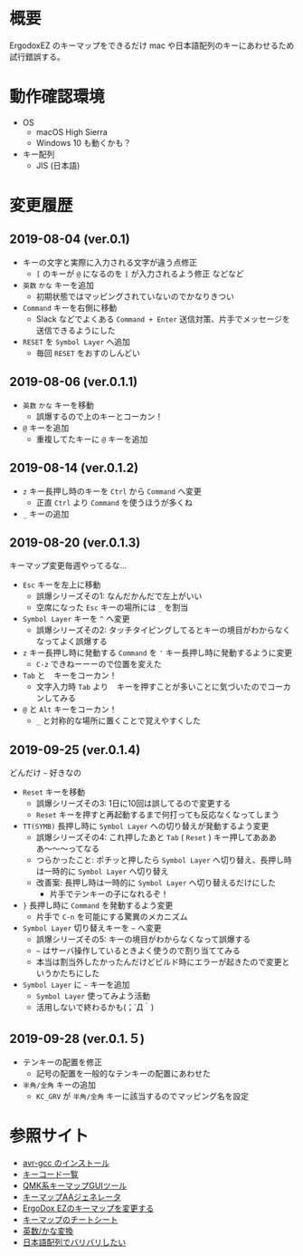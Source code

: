 # 概要

ErgodoxEZ のキーマップをできるだけ mac や日本語配列のキーにあわせるため試行錯誤する。

# 動作確認環境

- OS
    - macOS High Sierra
    - Windows 10 も動くかも？
- キー配列
    - JIS (日本語)

# 変更履歴

## 2019-08-04 (ver.0.1)

- キーの文字と実際に入力される文字が違う点修正
    - `[` のキーが `@` になるのを `[` が入力されるよう修正 などなど
- `英数` `かな` キーを追加
    - 初期状態ではマッピングされていないのでかなりきつい
- `Command` キーを右側に移動
    - Slack などでよくある `Command + Enter` 送信対策、片手でメッセージを送信できるようにした
- `RESET` を `Symbol Layer` へ追加
    - 毎回 `RESET` をおすのしんどい

## 2019-08-06 (ver.0.1.1)

- `英数` `かな` キーを移動
    - 誤爆するので上のキーとコーカン！
- `@` キーを追加
    - 重複してたキーに `@` キーを追加

## 2019-08-14 (ver.0.1.2)

- `z` キー長押し時のキーを `Ctrl` から `Command` へ変更
    - 正直 `Ctrl` より `Command` を使うほうが多くね
- `_` キーの追加

## 2019-08-20 (ver.0.1.3)

キーマップ変更毎週やってるな…

- `Esc` キーを左上に移動
    - 誤爆シリーズその1: なんだかんだで左上がいい
    - 空席になった `Esc` キーの場所には `_` を割当
- `Symbol Layer` キーを `^` へ変更
    - 誤爆シリーズその2: タッチタイピングしてるとキーの境目がわからなくなってよく誤爆する
- `z` キー長押し時に発動する `Command` を `'` キー長押し時に発動するように変更
    - `C-z` できねーーーので位置を変えた
- `Tab` と ` ` キーをコーカン！
    - 文字入力時 `Tab` より ` ` キーを押すことが多いことに気づいたのでコーカンしてみる
- `@` と `Alt` キーをコーカン！
    - `_` と対称的な場所に置くことで覚えやすくした

## 2019-09-25 (ver.0.1.4)

どんだけ `~` 好きなの

- `Reset` キーを移動
    - 誤爆シリーズその3: 1日に10回は誤してるので変更する
    - `Reset` キーを押すと再起動するまで何打っても反応なくなってしまう
- `TT(SYMB)` 長押し時に `Symbol Layer` への切り替えが発動するよう変更
    - 誤爆シリーズその4: これ押したあと `Tab` ( `Reset` ) キー押してああああ〜〜〜ってなる
    - つらかったこと: ポチッと押したら `Symbol Layer` へ切り替え、長押し時は一時的に `Symbol Layer` へ切り替え
    - 改善案: 長押し時は一時的に `Symbol Layer` へ切り替えるだけにした
        - 片手でテンキーの子になれるぞ！
- `}` 長押し時に `Command` を発動するよう変更
    - 片手で `C-n` を可能にする驚異のメカニズム
- `Symbol Layer` 切り替えキーを `~` へ変更
    - 誤爆シリーズその5: キーの境目がわからなくなって誤爆する
    - `~` はサーバ操作しているときよく使うので割り当ててみる
    - 本当は割当外したかったんだけどビルド時にエラーが起きたので変更というかたちにした
- `Symbol Layer` に `~` キーを追加
    - `Symbol Layer` 使ってみよう活動
    - 活用しないで終わるかも(；´Д｀)

## 2019-09-28 (ver.0.1.５)

- テンキーの配置を修正
    - 記号の配置を一般的なテンキーの配置にあわせた
- `半角/全角` キーの追加
    - `KC_GRV` が `半角/全角` キーに該当するのでマッピング名を設定

# 参照サイト

- [avr-gcc のインストール](https://github.com/osx-cross/homebrew-avr)
- [キーコード一覧](https://github.com/qmk/qmk_firmware/blob/master/docs/keycodes.md)
- [QMK系キーマップGUIツール](https://config.qmk.fm/#/ergodox_ez/LAYOUT_ergodox)
- [キーマップAAジェネレータ](https://github.com/yskoht/keymapviz)
- [ErgoDox EZのキーマップを変更する](https://qiita.com/ReSTARTR/items/f84f8f3c4c51c876cb2f)
- [キーマップのチートシート](http://qiita.com/ReSTARTR/items/970354940f49c67fb9fd)
- [英数/かな変換](https://qiita.com/miyaoka/items/e3f7242b4767cd599364)
- [日本語配列でバリバリしたい](https://qiita.com/shuh/items/b94215d3b946d3ded0fe)
